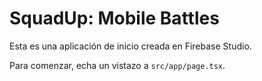 # SquadUp: Mobile Battles

Esta es una aplicación de inicio creada en Firebase Studio.

Para comenzar, echa un vistazo a `src/app/page.tsx`.
